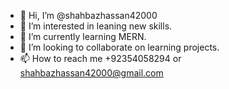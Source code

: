 - 👋 Hi, I’m @shahbazhassan42000
- 👀 I’m interested in leaning new skills.
- 🌱 I’m currently learning MERN.
- 💞️ I’m looking to collaborate on learning projects.
- 📫 How to reach me +92354058294 or shahbazhassan42000@gmail.com

<!---
shahbazhassan42000/shahbazhassan42000 is a ✨ special ✨ repository because its `README.md` (this file) appears on your GitHub profile.
You can click the Preview link to take a look at your changes.
--->
